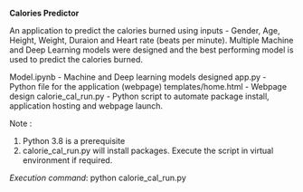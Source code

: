 **Calories Predictor**

An application to predict the calories burned using inputs - Gender, Age, Height, Weight, Duraion and Heart rate (beats per minute). 
Multiple Machine and Deep Learning models were designed and the best performing model is used to predict the calories burned.

Model.ipynb - Machine and Deep learning models designed
app.py - Python file for the application (webpage)
templates/home.html - Webpage design
calorie_cal_run.py - Python script to automate package install, application hosting and webpage launch.

Note : 
1. Python 3.8 is a prerequisite
2. calorie_cal_run.py will install packages. Execute the script in virtual environment if required. 


_Execution command_: python calorie_cal_run.py 

